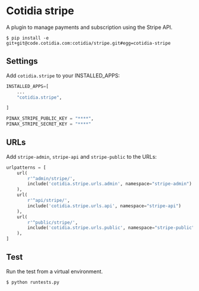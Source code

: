 # Cotidia stripe

A plugin to manage payments and subscription using the Stripe API.

```console
$ pip install -e git+git@code.cotidia.com:cotidia/stripe.git#egg=cotidia-stripe
```

## Settings

Add `cotidia.stripe` to your INSTALLED_APPS:

```python
INSTALLED_APPS=[
    ...
    "cotidia.stripe",

]
```

```python
PINAX_STRIPE_PUBLIC_KEY = "****",
PINAX_STRIPE_SECRET_KEY = "****"
```

## URLs

Add `stripe-admin`, `stripe-api` and `stripe-public` to the URLs:

```python
urlpatterns = [
    url(
        r'^admin/stripe/',
        include('cotidia.stripe.urls.admin', namespace="stripe-admin")
    ),
    url(
        r'^api/stripe/',
        include('cotidia.stripe.urls.api', namespace="stripe-api")
    ),
    url(
        r'^public/stripe/',
        include('cotidia.stripe.urls.public', namespace="stripe-public")
    ),
]
```

## Test

Run the test from a virtual environment.

```console
$ python runtests.py
```
